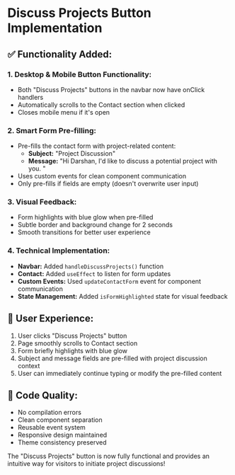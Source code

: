 # Discuss Projects Button Implementation

## ✅ **Functionality Added:**

### **1. Desktop & Mobile Button Functionality:**
- Both "Discuss Projects" buttons in the navbar now have onClick handlers
- Automatically scrolls to the Contact section when clicked
- Closes mobile menu if it's open

### **2. Smart Form Pre-filling:**
- Pre-fills the contact form with project-related content:
  - **Subject:** "Project Discussion"
  - **Message:** "Hi Darshan, I'd like to discuss a potential project with you. "
- Uses custom events for clean component communication
- Only pre-fills if fields are empty (doesn't overwrite user input)

### **3. Visual Feedback:**
- Form highlights with blue glow when pre-filled
- Subtle border and background change for 2 seconds
- Smooth transitions for better user experience

### **4. Technical Implementation:**
- **Navbar:** Added `handleDiscussProjects()` function
- **Contact:** Added `useEffect` to listen for form updates
- **Custom Events:** Used `updateContactForm` event for component communication
- **State Management:** Added `isFormHighlighted` state for visual feedback

## 🎯 **User Experience:**
1. User clicks "Discuss Projects" button
2. Page smoothly scrolls to Contact section
3. Form briefly highlights with blue glow
4. Subject and message fields are pre-filled with project discussion context
5. User can immediately continue typing or modify the pre-filled content

## 🔧 **Code Quality:**
- No compilation errors
- Clean component separation
- Reusable event system
- Responsive design maintained
- Theme consistency preserved

The "Discuss Projects" button is now fully functional and provides an intuitive way for visitors to initiate project discussions!
